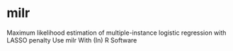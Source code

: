# milr
Maximum likelihood estimation of multiple-instance logistic regression with LASSO penalty Use milr With (In) R Software
